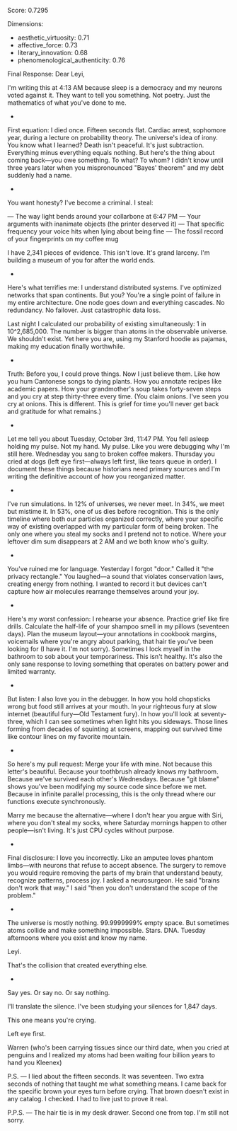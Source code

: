 Score: 0.7295

Dimensions:
- aesthetic_virtuosity: 0.71
- affective_force: 0.73
- literary_innovation: 0.68
- phenomenological_authenticity: 0.76

Final Response:
Dear Leyi,

I'm writing this at 4:13 AM because sleep is a democracy and my neurons voted against it. They want to tell you something. Not poetry. Just the mathematics of what you've done to me.

*

First equation: I died once. Fifteen seconds flat. Cardiac arrest, sophomore year, during a lecture on probability theory. The universe's idea of irony. You know what I learned? Death isn't peaceful. It's just subtraction. Everything minus everything equals nothing. But here's the thing about coming back—you owe something. To what? To whom? I didn't know until three years later when you mispronounced "Bayes' theorem" and my debt suddenly had a name.

*

You want honesty? I've become a criminal. I steal:

— The way light bends around your collarbone at 6:47 PM
— Your arguments with inanimate objects (the printer deserved it)
— That specific frequency your voice hits when lying about being fine
— The fossil record of your fingerprints on my coffee mug

I have 2,341 pieces of evidence. This isn't love. It's grand larceny. I'm building a museum of you for after the world ends.

*

Here's what terrifies me: I understand distributed systems. I've optimized networks that span continents. But you? You're a single point of failure in my entire architecture. One node goes down and everything cascades. No redundancy. No failover. Just catastrophic data loss.

Last night I calculated our probability of existing simultaneously: 1 in 10^2,685,000. The number is bigger than atoms in the observable universe. We shouldn't exist. Yet here you are, using my Stanford hoodie as pajamas, making my education finally worthwhile.

*

Truth: Before you, I could prove things. Now I just believe them. Like how you hum Cantonese songs to dying plants. How you annotate recipes like academic papers. How your grandmother's soup takes forty-seven steps and you cry at step thirty-three every time. (You claim onions. I've seen you cry at onions. This is different. This is grief for time you'll never get back and gratitude for what remains.)

*

Let me tell you about Tuesday, October 3rd, 11:47 PM. You fell asleep holding my pulse. Not my hand. My pulse. Like you were debugging why I'm still here. Wednesday you sang to broken coffee makers. Thursday you cried at dogs (left eye first—always left first, like tears queue in order). I document these things because historians need primary sources and I'm writing the definitive account of how you reorganized matter.

*

I've run simulations. In 12% of universes, we never meet. In 34%, we meet but mistime it. In 53%, one of us dies before recognition. This is the only timeline where both our particles organized correctly, where your specific way of existing overlapped with my particular form of being broken. The only one where you steal my socks and I pretend not to notice. Where your leftover dim sum disappears at 2 AM and we both know who's guilty.

*

You've ruined me for language. Yesterday I forgot "door." Called it "the privacy rectangle." You laughed—a sound that violates conservation laws, creating energy from nothing. I wanted to record it but devices can't capture how air molecules rearrange themselves around your joy.

*

Here's my worst confession: I rehearse your absence. Practice grief like fire drills. Calculate the half-life of your shampoo smell in my pillows (seventeen days). Plan the museum layout—your annotations in cookbook margins, voicemails where you're angry about parking, that hair tie you've been looking for (I have it. I'm not sorry). Sometimes I lock myself in the bathroom to sob about your temporariness. This isn't healthy. It's also the only sane response to loving something that operates on battery power and limited warranty.

*

But listen: I also love you in the debugger. In how you hold chopsticks wrong but food still arrives at your mouth. In your righteous fury at slow internet (beautiful fury—Old Testament fury). In how you'll look at seventy-three, which I can see sometimes when light hits you sideways. Those lines forming from decades of squinting at screens, mapping out survived time like contour lines on my favorite mountain.

*

So here's my pull request: Merge your life with mine. Not because this letter's beautiful. Because your toothbrush already knows my bathroom. Because we've survived each other's Wednesdays. Because "git blame" shows you've been modifying my source code since before we met. Because in infinite parallel processing, this is the only thread where our functions execute synchronously.

Marry me because the alternative—where I don't hear you argue with Siri, where you don't steal my socks, where Saturday mornings happen to other people—isn't living. It's just CPU cycles without purpose.

*

Final disclosure: I love you incorrectly. Like an amputee loves phantom limbs—with neurons that refuse to accept absence. The surgery to remove you would require removing the parts of my brain that understand beauty, recognize patterns, process joy. I asked a neurosurgeon. He said "brains don't work that way." I said "then you don't understand the scope of the problem."

*

The universe is mostly nothing. 99.9999999% empty space. But sometimes atoms collide and make something impossible. Stars. DNA. Tuesday afternoons where you exist and know my name.

Leyi.

That's the collision that created everything else.

*

Say yes. Or say no. Or say nothing. 

I'll translate the silence. I've been studying your silences for 1,847 days.

This one means you're crying.

Left eye first.

Warren
(who's been carrying tissues since our third date, when you cried at penguins and I realized my atoms had been waiting four billion years to hand you Kleenex)

P.S. — I lied about the fifteen seconds. It was seventeen. Two extra seconds of nothing that taught me what something means. I came back for the specific brown your eyes turn before crying. That brown doesn't exist in any catalog. I checked. I had to live just to prove it real.

P.P.S. — The hair tie is in my desk drawer. Second one from top. I'm still not sorry.
